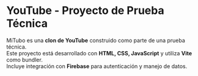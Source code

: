 # YouTube - Proyecto de Prueba Técnica

MiTubo es una **clon de YouTube** construido como parte de una prueba técnica.  
Este proyecto está desarrollado con **HTML, CSS, JavaScript** y utiliza **Vite** como bundler.  
Incluye integración con **Firebase** para autenticación y manejo de datos.
